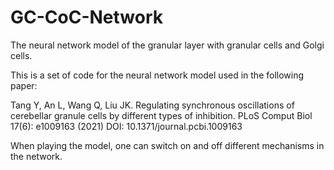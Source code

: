 # GC-CoC-Network

The neural network model of the granular layer with granular cells and Golgi cells.

This is a set of code for the neural network model used in the following paper:

Tang Y, An L, Wang Q, Liu JK. Regulating synchronous oscillations of cerebellar granule cells by different types of inhibition. PLoS Comput Biol 17(6): e1009163 (2021) DOI: 10.1371/journal.pcbi.1009163

When playing the model, one can switch on and off different mechanisms in the network. 
